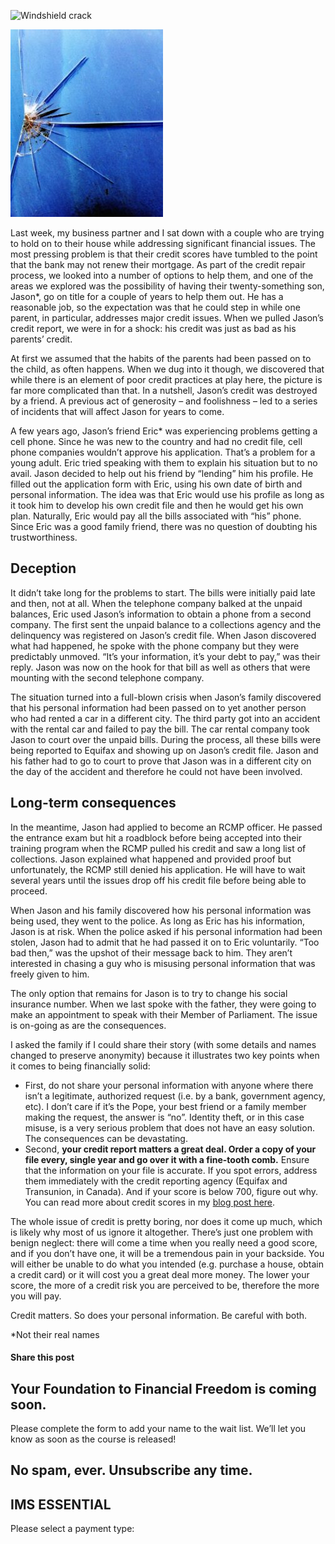 ![Windshield crack](https://yourfinanciallaunchpad.com/wp-content/uploads/elementor/thumbs/Windshield-crack-qdc6cqrbkvkqbvm1juw1iusf84sbync09asazw9q4o.jpg "SANYO DIGITAL CAMERA")

![](attachments/Windshield-crack-244x300.jpg)

Last week, my business partner and I sat down with a couple who are trying to hold on to their house while addressing significant financial issues. The most pressing problem is that their credit scores have tumbled to the point that the bank may not renew their mortgage. As part of the credit repair process, we looked into a number of options to help them, and one of the areas we explored was the possibility of having their twenty-something son, Jason\*, go on title for a couple of years to help them out. He has a reasonable job, so the expectation was that he could step in while one parent, in particular, addresses major credit issues. When we pulled Jason’s credit report, we were in for a shock: his credit was just as bad as his parents’ credit.

At first we assumed that the habits of the parents had been passed on to the child, as often happens. When we dug into it though, we discovered that while there is an element of poor credit practices at play here, the picture is far more complicated than that. In a nutshell, Jason’s credit was destroyed by a friend. A previous act of generosity – and foolishness – led to a series of incidents that will affect Jason for years to come.

A few years ago, Jason’s friend Eric\* was experiencing problems getting a cell phone. Since he was new to the country and had no credit file, cell phone companies wouldn’t approve his application. That’s a problem for a young adult. Eric tried speaking with them to explain his situation but to no avail. Jason decided to help out his friend by “lending” him his profile. He filled out the application form with Eric, using his own date of birth and personal information. The idea was that Eric would use his profile as long as it took him to develop his own credit file and then he would get his own plan. Naturally, Eric would pay all the bills associated with “his” phone. Since Eric was a good family friend, there was no question of doubting his trustworthiness.

## Deception

It didn’t take long for the problems to start. The bills were initially paid late and then, not at all. When the telephone company balked at the unpaid balances, Eric used Jason’s information to obtain a phone from a second company. The first sent the unpaid balance to a collections agency and the delinquency was registered on Jason’s credit file. When Jason discovered what had happened, he spoke with the phone company but they were predictably unmoved. “It’s your information, it’s your debt to pay,” was their reply. Jason was now on the hook for that bill as well as others that were mounting with the second telephone company.

The situation turned into a full-blown crisis when Jason’s family discovered that his personal information had been passed on to yet another person who had rented a car in a different city. The third party got into an accident with the rental car and failed to pay the bill. The car rental company took Jason to court over the unpaid bills. During the process, all these bills were being reported to Equifax and showing up on Jason’s credit file. Jason and his father had to go to court to prove that Jason was in a different city on the day of the accident and therefore he could not have been involved.

## Long-term consequences

In the meantime, Jason had applied to become an RCMP officer. He passed the entrance exam but hit a roadblock before being accepted into their training program when the RCMP pulled his credit and saw a long list of collections. Jason explained what happened and provided proof but unfortunately, the RCMP still denied his application. He will have to wait several years until the issues drop off his credit file before being able to proceed.

When Jason and his family discovered how his personal information was being used, they went to the police. As long as Eric has his information, Jason is at risk. When the police asked if his personal information had been stolen, Jason had to admit that he had passed it on to Eric voluntarily. “Too bad then,” was the upshot of their message back to him. They aren’t interested in chasing a guy who is misusing personal information that was freely given to him.

The only option that remains for Jason is to try to change his social insurance number. When we last spoke with the father, they were going to make an appointment to speak with their Member of Parliament. The issue is on-going as are the consequences.

I asked the family if I could share their story (with some details and names changed to preserve anonymity) because it illustrates two key points when it comes to being financially solid:

- First, do not share your personal information with anyone where there isn’t a legitimate, authorized request (i.e. by a bank, government agency, etc). I don’t care if it’s the Pope, your best friend or a family member making the request, the answer is “no”. Identity theft, or in this case misuse, is a very serious problem that does not have an easy solution. The consequences can be devastating.
- Second, **your credit report matters a great deal. Order a copy of your file every, single year and go over it with a fine-tooth comb.** Ensure that the information on your file is accurate. If you spot errors, address them immediately with the credit reporting agency (Equifax and Transunion, in Canada). And if your score is below 700, figure out why. You can read more about credit scores in my [blog post here](https://yflmainprod.wpengine.com/2017/03/ladies-whats-your-score/).

The whole issue of credit is pretty boring, nor does it come up much, which is likely why most of us ignore it altogether. There’s just one problem with benign neglect: there will come a time when you really need a good score, and if you don’t have one, it will be a tremendous pain in your backside. You will either be unable to do what you intended (e.g. purchase a house, obtain a credit card) or it will cost you a great deal more money. The lower your score, the more of a credit risk you are perceived to be, therefore the more you will pay.

Credit matters. So does your personal information. Be careful with both.

\*Not their real names

#### Share this post

## Your Foundation to Financial Freedom is coming soon.

Please complete the form to add your name to the wait list. We’ll let you know as soon as the course is released!

## No spam, ever. Unsubscribe any time.

## IMS ESSENTIAL

Please select a payment type: